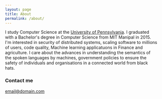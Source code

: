 ```yaml
---
layout: page
title: About
permalink: /about/
---
```


I study Computer Science at the <a href="http://www.cis.upenn.edu/">University of Pennsylvania</a>. I graduated with a Bachelor's degree in Computer Science from MIT Manipal in 2015. I'm interested in security of distributed systems, scaling software to millions of users, code quality, Machine learning applicatuons in Finance and agriculture. I care about the advances in understanding the semantics of the spoken languages by machines, government policies to ensure the safety of individuals and organisations in a connected world from black hats.

### Contact me

[email@domain.com](mailto:sagar0327@gmail.com)
